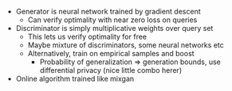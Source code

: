 - Generator is neural network trained by gradient descent
  - Can verify optimality with near zero loss on queries
- Discriminator is simply multiplicative weights over query set 
  - This lets us verify optimality for free
  - Maybe mixture of discriminators, some neural networks etc
  - Alternatively, train on empirical samples and boost
    - Probability of generalization => generation bounds, use differential privacy (nice little combo herer)
- Online algorithm trained like mixgan









